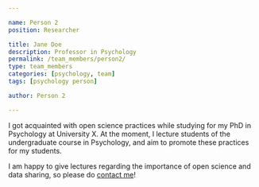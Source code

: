 ```yaml
---

name: Person 2
position: Researcher

title: Jane Doe
description: Professor in Psychology
permalink: /team_members/person2/
type: team_members
categories: [psychology, team]
tags: [psychology person]

author: Person 2

---
```



I got acquainted with open science practices while studying for my PhD in
Psychology at University X. At the moment, I lecture students of the
undergraduate course in Psychology, and aim to promote these practices for my
students.

I am happy to give lectures regarding the importance of open science
and data sharing, so please do [contact me](mailto:test123123@gmail.com)!

